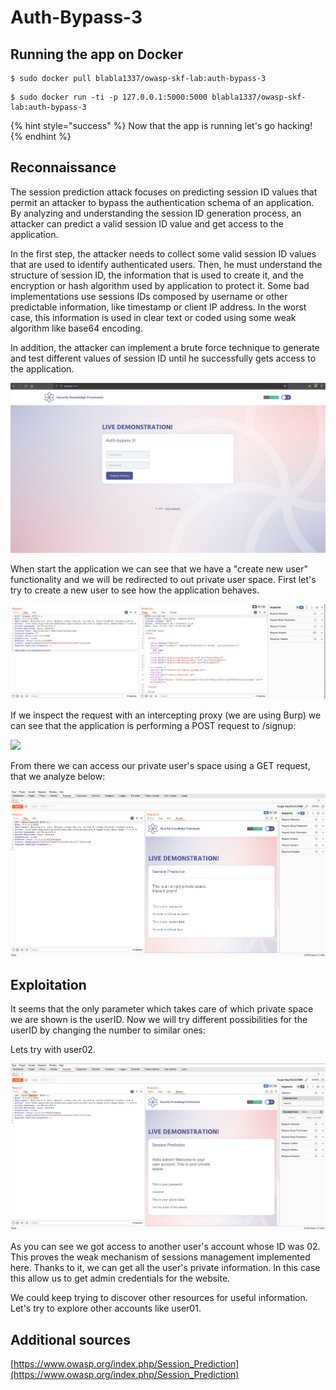 # Auth-Bypass-3

## Running the app on Docker

```
$ sudo docker pull blabla1337/owasp-skf-lab:auth-bypass-3
```

```
$ sudo docker run -ti -p 127.0.0.1:5000:5000 blabla1337/owasp-skf-lab:auth-bypass-3
```

{% hint style="success" %}
Now that the app is running let's go hacking!
{% endhint %}

## Reconnaissance

The session prediction attack focuses on predicting session ID values that permit an attacker to bypass the authentication schema of an application. By analyzing and understanding the session ID generation process, an attacker can predict a valid session ID value and get access to the application.

In the first step, the attacker needs to collect some valid session ID values that are used to identify authenticated users. Then, he must understand the structure of session ID, the information that is used to create it, and the encryption or hash algorithm used by application to protect it. Some bad implementations use sessions IDs composed by username or other predictable information, like timestamp or client IP address. In the worst case, this information is used in clear text or coded using some weak algorithm like base64 encoding.

In addition, the attacker can implement a brute force technique to generate and test different values of session ID until he successfully gets access to the application.

![](../../.gitbook/assets/python/Auth-Bypass-3/1.png)

When start the application we can see that we have a "create new user" functionality and we will be redirected to out private user space. First let's try to create a new user to see how the application behaves.

![](../../.gitbook/assets/python/Auth-Bypass-3/2.png)

If we inspect the request with an intercepting proxy \(we are using Burp\) we can see that the application is performing a POST request to /signup:

![](../../.gitbook/assets/python/Auth-Bypass-3/3.pngpng)

From there we can access our private user's space using a GET request, that we analyze below:

![](../../.gitbook/assets/python/Auth-Bypass-3/4.png)

## Exploitation

It seems that the only parameter which takes care of which private space we are shown is the userID. Now we will try different possibilities for the userID by changing the number to similar ones:

Lets try with user02.

![](../../.gitbook/assets/python/Auth-Bypass-3/5.png)

As you can see we got access to another user's account whose ID was 02. This proves the weak mechanism of sessions management implemented here. Thanks to it, we can get all the user's private information. In this case this allow us to get admin credentials for the website.

We could keep trying to discover other resources for useful information. Let's try to explore other accounts like user01.

## Additional sources

[https://www.owasp.org/index.php/Session_Prediction](https://www.owasp.org/index.php/Session_Prediction)
